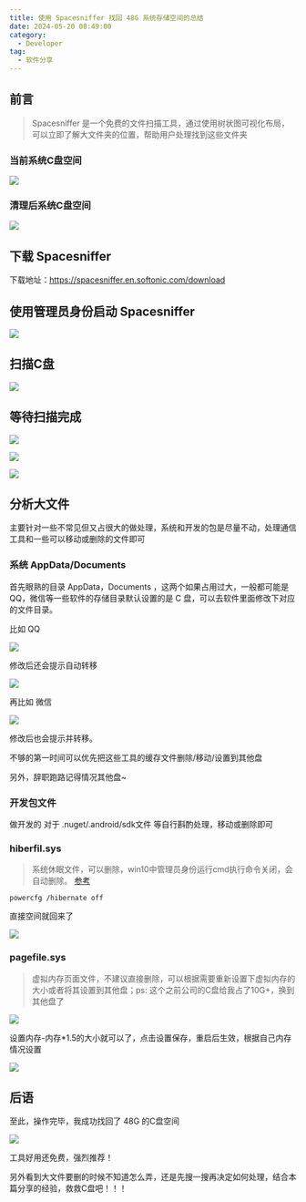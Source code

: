 ```yaml
---
title: 使用 Spacesniffer 找回 48G 系统存储空间的总结
date: 2024-05-20 08:49:00
category:
  - Developer
tag:
  - 软件分享
---
```


## 前言

> Spacesniffer 是一个免费的文件扫描工具，通过使用树状图可视化布局，可以立即了解大文件夹的位置，帮助用户处理找到这些文件夹

### 当前系统C盘空间

![](software_recommend_spacesniffer/662652-20240520084447693-1806165853.png)

### 清理后系统C盘空间

![](software_recommend_spacesniffer/662652-20240520084447716-1517629245.png)

## 下载 Spacesniffer

下载地址：https://spacesniffer.en.softonic.com/download

## 使用管理员身份启动 Spacesniffer

![](software_recommend_spacesniffer/662652-20240520084447791-1191026248.png)

## 扫描C盘

![](software_recommend_spacesniffer/662652-20240520084447721-890028152.png)

## 等待扫描完成

![](software_recommend_spacesniffer/662652-20240520084447856-1855872701.png)

![](software_recommend_spacesniffer/662652-20240520084447707-1820573842.png)

![](software_recommend_spacesniffer/662652-20240520084447929-55510937.png)

## 分析大文件

主要针对一些不常见但又占很大的做处理，系统和开发的包是尽量不动，处理通信工具和一些可以移动或删除的文件即可

### 系统 AppData/Documents

首先眼熟的目录 AppData，Documents ，这两个如果占用过大，一般都可能是 QQ，微信等一些软件的存储目录默认设置的是 C 盘，可以去软件里面修改下对应的文件目录。

比如 QQ

![](software_recommend_spacesniffer/662652-20240520084447760-123384620.png)

修改后还会提示自动转移

![](software_recommend_spacesniffer/662652-20240520084447944-1795768740.png)

再比如 微信

![](software_recommend_spacesniffer/662652-20240520084447776-124999954.png)

修改后也会提示并转移。

不够的第一时间可以优先把这些工具的缓存文件删除/移动/设置到其他盘

另外，辞职跑路记得情况其他盘~

### 开发包文件

做开发的 对于 .nuget/.android/sdk文件 等自行斟酌处理，移动或删除即可

### hiberfil.sys

> 系统休眠文件，可以删除，win10中管理员身份运行cmd执行命令关闭，会自动删除。 [参考](https://zhuanlan.zhihu.com/p/392894378)

```
powercfg /hibernate off
```

直接空间就回来了

![](software_recommend_spacesniffer/662652-20240520084447938-353669170.png)

### pagefile.sys

> 虚拟内存页面文件，不建议直接删除，可以根据需要重新设置下虚拟内存的大小或者将其设置到其他盘；ps: 这个之前公司的C盘给我占了10G+，换到其他盘了

![](software_recommend_spacesniffer/662652-20240520084447793-1940801574.png)

设置内存-内存*1.5的大小就可以了，点击设置保存，重启后生效，根据自己内存情况设置

![](software_recommend_spacesniffer/662652-20240520084447924-1082559887.png)

## 后语

至此，操作完毕，我成功找回了 48G 的C盘空间

![](software_recommend_spacesniffer/662652-20240520084447747-846087963.png)

工具好用还免费，强烈推荐！

另外看到大文件要删的时候不知道怎么弄，还是先搜一搜再决定如何处理，结合本篇分享的经验，救救C盘吧！！！
